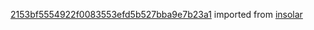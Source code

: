 [2153bf5554922f0083553efd5b527bba9e7b23a1](https://github.com/insolar/insolar/commit/2153bf5554922f0083553efd5b527bba9e7b23a1) imported from [insolar](https://github.com/insolar/insolar)
